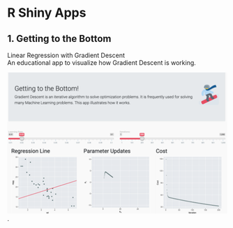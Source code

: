 # R Shiny Apps

## 1. Getting to the Bottom
Linear Regression with Gradient Descent  
An educational app to visualize how Gradient Descent is working.  

[<img src="img/gradient-descent.png?">](https://kocabiyik.shinyapps.io/gradient-descent/).